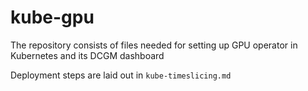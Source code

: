 # kube-gpu
The repository consists of files needed for setting up GPU operator in Kubernetes and its DCGM dashboard

Deployment steps are laid out in `kube-timeslicing.md`
